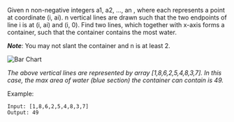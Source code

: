 Given n non-negative integers a1, a2, ..., an , where each represents a point at coordinate (i, ai). n vertical lines are drawn such that the two endpoints of line i is at (i, ai) and (i, 0). Find two lines, which together with x-axis forms a container, such that the container contains the most water.

***Note***: You may not slant the container and n is at least 2.

 
 ![Bar Chart](https://s3-lc-upload.s3.amazonaws.com/uploads/2018/07/17/question_11.jpg)



*The above vertical lines are represented by array [1,8,6,2,5,4,8,3,7]. In this case, the max area of water (blue section) the container can contain is 49.*

 

Example:

    Input: [1,8,6,2,5,4,8,3,7]
    Output: 49
